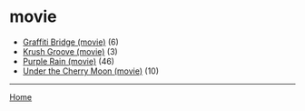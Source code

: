 # movie

  * [Graffiti Bridge (movie)](./movie/graffiti-bridge/) (6)
  * [Krush Groove (movie)](./movie/krush-groove/) (3)
  * [Purple Rain (movie)](./movie/purple-rain/) (46)
  * [Under the Cherry Moon (movie)](./movie/under-the-cherry-moon/) (10)

----

[Home](../)
